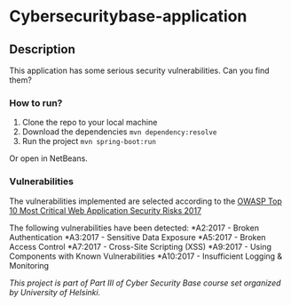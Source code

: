 # Cybersecuritybase-application

## Description
This application has some serious security vulnerabilities. Can you find them?

### How to run?
1. Clone the repo to your local machine
2. Download the dependencies `mvn dependency:resolve`
3. Run the project `mvn spring-boot:run`

Or open in NetBeans.

### Vulnerabilities
The vulnerabilities implemented are selected according to the [OWASP Top 10 Most Critical Web Application Security Risks 2017](https://www.owasp.org/images/7/72/OWASP_Top_10-2017_%28en%29.pdf.pdf)

The following vulnerabilities have been detected:
*A2:2017 - Broken Authentication
*A3:2017 - Sensitive Data Exposure
*A5:2017 - Broken Access Control
*A7:2017 - Cross-Site Scripting (XSS)
*A9:2017 - Using Components with Known
Vulnerabilities
*A10:2017 - Insufficient Logging & Monitoring

_This project is part of Part III of Cyber Security Base course set organized by University of Helsinki._
